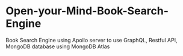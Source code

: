 # Open-your-Mind-Book-Search-Engine
Book Search Engine using Apollo server to use GraphQL, Restful API, MongoDB database using MongoDB Atlas
